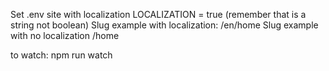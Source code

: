 Set .env site with localization
LOCALIZATION = true (remember that is a string not boolean)
Slug example with localization:
/en/home
Slug example with no localization
/home


to watch: npm run watch	